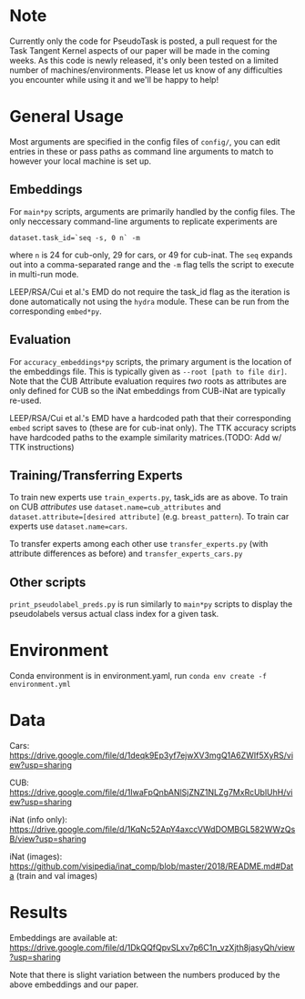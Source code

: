 # Note

Currently only the code for PseudoTask is posted, a pull request for the Task Tangent Kernel aspects of our paper will be made in the coming weeks.
As this code is newly released, it's only been tested on a limited number of machines/environments. Please let us know of any difficulties you encounter while using it and we'll be happy to help!

# General Usage

Most arguments are specified in the config files of `config/`, you can edit entries in these or pass paths as command line arguments to match to however your local machine is set up.

## Embeddings

For `main*py` scripts, arguments are primarily handled by the config files. The only neccessary command-line arguments to replicate experiments are 
```
dataset.task_id=`seq -s, 0 n` -m
```
where `n` is 24 for cub-only, 29 for cars, or 49 for cub-inat. The `seq` expands out into a comma-separated range and the `-m` flag tells the script to execute in multi-run mode.

LEEP/RSA/Cui et al.'s EMD do not require the task_id flag as the iteration is done automatically not using the `hydra` module. These can be run from the corresponding `embed*py`.




## Evaluation

For `accuracy_embeddings*py` scripts, the primary argument is the location of the embeddings file. This is typically given as `--root [path to file dir]`.
Note that the CUB Attribute evaluation requires *two* roots as attributes are only defined for CUB so the iNat embeddings from CUB-iNat are typically re-used.

LEEP/RSA/Cui et al.'s EMD have a hardcoded path that their corresponding `embed` script saves to (these are for cub-inat only). The TTK accuracy scripts have hardcoded paths to the example similarity matrices.(TODO: Add w/ TTK instructions)

## Training/Transferring Experts

To train new experts use `train_experts.py`, task_ids are as above. To train on CUB *attributes* use `dataset.name=cub_attributes` and `dataset.attribute=[desired attribute]` (e.g. `breast_pattern`). To train car experts use `dataset.name=cars`.

To transfer experts among each other use `transfer_experts.py` (with attribute differences as before) and `transfer_experts_cars.py` 


## Other scripts

`print_pseudolabel_preds.py` is run similarly to `main*py` scripts to display the pseudolabels versus actual class index for a given task.


# Environment

Conda environment is in environment.yaml, run `conda env create -f environment.yml`




# Data

   Cars: https://drive.google.com/file/d/1deqk9Ep3yf7ejwXV3mgQ1A6ZWIf5XyRS/view?usp=sharing
   
   CUB: https://drive.google.com/file/d/1IwaFpQnbANlSjZNZ1NLZg7MxRcUblUhH/view?usp=sharing
   
   iNat (info only): https://drive.google.com/file/d/1KqNc52ApY4axccVWdDOMBGL582WWzQsB/view?usp=sharing
   
   iNat (images): https://github.com/visipedia/inat_comp/blob/master/2018/README.md#Data (train and val images)



# Results
Embeddings are available at:
https://drive.google.com/file/d/1DkQQfQpvSLxv7p6C1n_vzXjth8jasyQh/view?usp=sharing

Note that there is slight variation between the numbers produced by the above embeddings and our paper.
